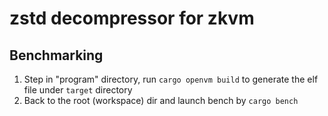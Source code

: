 # zstd decompressor for zkvm

## Benchmarking

1. Step in "program" directory, run `cargo openvm build` to generate the elf file under `target` directory
2. Back to the root (workspace) dir and launch bench by `cargo bench`